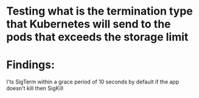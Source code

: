 # Testing what is the termination type that Kubernetes will send to the pods that exceeds the storage limit



# Findings:
I'ts SigTerm within a grace period of 10 seconds by default if the app doesn't kill then SigKill